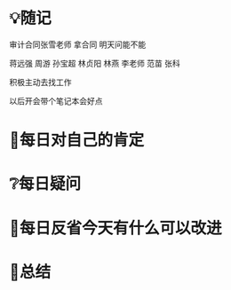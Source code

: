 # 💡随记
审计合同张雪老师 拿合同 明天问能不能

蒋远强 周游 孙宝超 林贞阳 林燕 李老师 范苗 张科 

积极主动去找工作

以后开会带个笔记本会好点

# 🥇每日对自己的肯定


# ❔每日疑问
 
# 💭每日反省今天有什么可以改进

# 🎈总结


